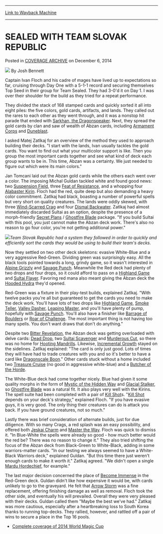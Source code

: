 
---
[Link to Wayback Machine](https://web.archive.org/web/20150106142437/http://magic.wizards.com/en/events/coverage/2014WMC/sealed-team-slovak-republic-2014-12-06)

[_metadata_:author]:- "Josh Bennett"
[_metadata_:description]:- "Captain Ivan Floch and his cadre of mages have lived up to expectations so far, cruising through Day One with a 5-1-1 record and securing themselves Top Seed in their group for Team Sealed. They had 3-0'd it on Day 1. I was over their shoulder for the build as they tried for a repeat performance."
[_metadata_:generator]:- "Drupal 7 (http://drupal.org)"
[_metadata_:node]:- "315884"
[_metadata_:publish_date]:- "2014-12-06"
[_metadata_:source]:- "div-main-content"
[_metadata_:title]:- "SEALED WITH TEAM SLOVAK REPUBLIC"
[_metadata_:wayback_capture_timestamp]:- "2015-01-06 14:24:37"
[_metadata_:wayback_raw_url]:- "https://web.archive.org/web/20150106142437id_/http://magic.wizards.com/en/events/coverage/2014WMC/sealed-team-slovak-republic-2014-12-06"
[_metadata_:wayback_url]:- "http://magic.wizards.com/en/events/coverage/2014WMC/sealed-team-slovak-republic-2014-12-06"
---


SEALED WITH TEAM SLOVAK REPUBLIC
================================



 Posted in [COVERAGE ARCHIVE](/en/events/coverage)
 on December 6, 2014 






![](https://media.magic.wizards.com/styles/auth_small/public/images/person/authorpic_joshbennett.jpg)
By Josh Bennett










Captain Ivan Floch and his cadre of mages have lived up to expectations so far, cruising through Day One with a 5-1-1 record and securing themselves Top Seed in their group for Team Sealed. They had 3-0'd it on Day 1. I was over their shoulder for the build as they tried for a repeat performance.


They divided the stack of 168 stamped cards and quickly sorted it all into eight piles: the five colors, gold cards, artifacts, and lands. They called out the rares to each other as they went through, and it was a nonstop hit parade that ended with [Sarkhan, the Dragonspeaker](http://gatherer.wizards.com/Pages/Card/Details.aspx?name=Sarkhan%2C+the+Dragonspeaker). Next, they spread the gold cards by clan and saw of wealth of Abzan cards, including [Armament Corps](http://gatherer.wizards.com/Pages/Card/Details.aspx?name=Armament+Corps) and [Duneblast](http://gatherer.wizards.com/Pages/Card/Details.aspx?name=Duneblast).


I asked Matej Zatlkaj for an overview of the method they used to approach building their decks. "I start with the lands, Ivan usually tackles the gold cards. You want to find out what your multicolor support is like. Then you group the most important cards together and see what kind of deck each group wants to be in. This time, Abzan was a certainty. We just needed to figure out which were its main colors."


Jan Tomcani laid out the Abzan gold cards while the others each went over a color. The imposing Michal Guldan tackled white and found good news: two [Suspension Field](http://gatherer.wizards.com/Pages/Card/Details.aspx?name=Suspension+Field), three [Feat of Resistance](http://gatherer.wizards.com/Pages/Card/Details.aspx?name=Feat+of+Resistance), and a whopping four [Alabaster Kirin](http://gatherer.wizards.com/Pages/Card/Details.aspx?name=Alabaster+Kirin). Floch had the red, quite deep but also demanding a heavy color commitment. Zatlkaj had black, boasting a number of powerful spells but very short on quality creatures. The lands were oddly skewed, with three [Wind-Scarred Crag](http://gatherer.wizards.com/Pages/Card/Details.aspx?name=Wind-Scarred+Crag) and four [Dismal Backwater](http://gatherer.wizards.com/Pages/Card/Details.aspx?name=Dismal+Backwater). Zatlkaj had almost immediately discarded Sultai as an option, despite the presence of a morph-friendly [Secret Plans](http://gatherer.wizards.com/Pages/Card/Details.aspx?name=Secret+Plans) / [Ghostfire Blade](http://gatherer.wizards.com/Pages/Card/Details.aspx?name=Ghostfire+Blade) package. "If you build Sultai with this pool, you just cannot make the Abzan deck work. There's also no reason to go four color, you're not getting additional power."


![](https://media.wizards.com/2014/events/2014WMC/slovakia_build.jpg)*Team Slovak Republic had a system they followed in order to quickly and efficiently sort the cards they would be using to build their team's decks.* 




Now they settled on two other deck skeletons: evasive White-Blue and a very aggressive Red-Green. Dividing green was surprisingly easy. All the black tools pointed towards a long, grindy game, so it wasn't interested in [Alpine Grizzly](http://gatherer.wizards.com/Pages/Card/Details.aspx?name=Alpine+Grizzly) and [Savage Punch](http://gatherer.wizards.com/Pages/Card/Details.aspx?name=Savage+Punch). Meanwhile the Red deck had plenty of two drops and four drops, so it could afford to pass on a [Highland Game](http://gatherer.wizards.com/Pages/Card/Details.aspx?name=Highland+Game) and [Sultai Flayer](http://gatherer.wizards.com/Pages/Card/Details.aspx?name=Sultai+Flayer). Favoring red mana also meant giving the Abzan deck the [Hooded Hydra](http://gatherer.wizards.com/Pages/Card/Details.aspx?name=Hooded+Hydra) they'd opened.



Red-Green was a fixture in their play-test builds, explained Zatlkaj. "With twelve packs you're all but guaranteed to get the cards you need to make the deck work. You'll have lots of two drops like [Highland Game](http://gatherer.wizards.com/Pages/Card/Details.aspx?name=Highland+Game), [Smoke Teller](http://gatherer.wizards.com/Pages/Card/Details.aspx?name=Smoke+Teller), [Valley Dasher](http://gatherer.wizards.com/Pages/Card/Details.aspx?name=Valley+Dasher), [Leaping Master](http://gatherer.wizards.com/Pages/Card/Details.aspx?name=Leaping+Master), and you'll have plenty of pump, hopefully with [Savage Punch](http://gatherer.wizards.com/Pages/Card/Details.aspx?name=Savage+Punch). You'll also have a finisher like [Barrage of Boulders](http://gatherer.wizards.com/Pages/Card/Details.aspx?name=Barrage+of+Boulders) or [Roar of Challenge](http://gatherer.wizards.com/Pages/Card/Details.aspx?name=Roar+of+Challenge). The most important thing is not having too many spells. You don't want draws that don't do anything."


Despite two [Bitter Revelation](http://gatherer.wizards.com/Pages/Card/Details.aspx?name=Bitter+Revelation), the Abzan deck was getting overloaded with delve cards: [Dead Drop](http://gatherer.wizards.com/Pages/Card/Details.aspx?name=Dead+Drop), two [Sultai Scavenger](http://gatherer.wizards.com/Pages/Card/Details.aspx?name=Sultai+Scavenger) and [Murderous Cut](http://gatherer.wizards.com/Pages/Card/Details.aspx?name=Murderous+Cut), so there was no home for [Hooting Mandrills](http://gatherer.wizards.com/Pages/Card/Details.aspx?name=Hooting+Mandrills). Likewise, [Incremental Growth](http://gatherer.wizards.com/Pages/Card/Details.aspx?name=Incremental+Growth) stayed on the sidelines. Zatlkaj explained: "The card is only just good. Lots of times they will have had to trade creatures with you and so it's better to have a card like [Dragonscale Boon](http://gatherer.wizards.com/Pages/Card/Details.aspx?name=Dragonscale+Boon)." Other cards stuck without a home included two [Treasure Cruise](http://gatherer.wizards.com/Pages/Card/Details.aspx?name=Treasure+Cruise) (no good in aggressive white-blue) and a [Butcher of the Horde](http://gatherer.wizards.com/Pages/Card/Details.aspx?name=Butcher+of+the+Horde).


The White-Blue deck had come together nicely. Blue had given it some quality morphs in the form of [Mystic of the Hidden Way](http://gatherer.wizards.com/Pages/Card/Details.aspx?name=Mystic+of+the+Hidden+Way) and [Glacial Stalker](http://gatherer.wizards.com/Pages/Card/Details.aspx?name=Glacial+Stalker), so [Ghostfire Blade](http://gatherer.wizards.com/Pages/Card/Details.aspx?name=Ghostfire+Blade) was a natural fit. It also plays very well with the Kirins. The spell suite had been completed with a pair of [Kill Shot](http://gatherer.wizards.com/Pages/Card/Details.aspx?name=Kill+Shot)s. "[Kill Shot](http://gatherer.wizards.com/Pages/Card/Details.aspx?name=Kill+Shot) depends on your deck's strategy," explained Floch. "If you have evasive guys, it is very good. The only thing their creatures can do is attack you back. If you have ground creatures, not so much."


Lastly there was brief consideration of alternate builds, just for due diligence. With so many Crags, a red splash was an easy possibility, and offered both [Jeskai Charm](http://gatherer.wizards.com/Pages/Card/Details.aspx?name=Jeskai+Charm) and [Master the Way](http://gatherer.wizards.com/Pages/Card/Details.aspx?name=Master+the+Way). Floch was quick to dismiss it. "In Blue-White the spells were already so good - how much better would the red be? There was no reason to change it." They also tried shifting the focus of the Abzan deck from Black-Green to White-Black, adding in some warriors-matter cards. "In our testing we always seemed to have a White-Black Warriors deck," explained Guldan. "But this time there just weren't enough cards to make it worth it." Zatlkaj agreed. "We didn't open a single [Mardu Hordechief](http://gatherer.wizards.com/Pages/Card/Details.aspx?name=Mardu+Hordechief), for example."


The last major decision concerned the place of [Become Immense](http://gatherer.wizards.com/Pages/Card/Details.aspx?name=Become+Immense) in the Red-Green deck. Guldan didn't like how expensive it would be, with cards unlikely to go to the graveyard. He felt that [Arrow Storm](http://gatherer.wizards.com/Pages/Card/Details.aspx?name=Arrow+Storm) was a fine replacement, offering finishing damage as well as removal. Floch took the other side, and eventually his will prevailed. Overall they were very pleased with their decks. Guldan called them "Maybe the best we've had." Zatlkaj was more cautious, especially after a heartbreaking loss to South Korea thanks to running top-decks. They rallied, however, and rattled off a pair of wins to secure a place in the Top 16 pools.


* [Complete coverage of 2014 World Magic Cup](/node/315171)

 




